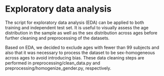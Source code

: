 # Exploratory data analysis

The script for exploratory data analysis (EDA) can be applied to both training and independent test set.
It is useful to visually assess the age distribution in the sample as well as the sex distribution across ages
before further cleaning and preprocessing of the datasets.

Based on EDA, we decided to exclude ages with fewer than 99 subjects and also that it was necessary 
to process the dataset to be sex-homogeneous across ages to avoid introducing bias.
These data cleaning steps are performed in preprocessing/clean_data.py 
and preprocessing/homogenize_gender.py, respectively.
